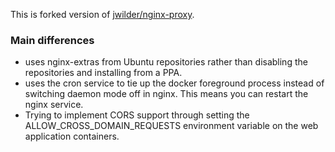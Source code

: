 This is forked version of [jwilder/nginx-proxy](https://github.com/jwilder/nginx-proxy).

### Main differences
* uses nginx-extras from Ubuntu repositories rather than disabling the repositories and installing from a PPA.
* uses the cron service to tie up the docker foreground process instead of switching daemon mode off in nginx. This means you can restart the nginx service.
* Trying to implement CORS support through setting the ALLOW_CROSS_DOMAIN_REQUESTS environment variable on the web application containers.
